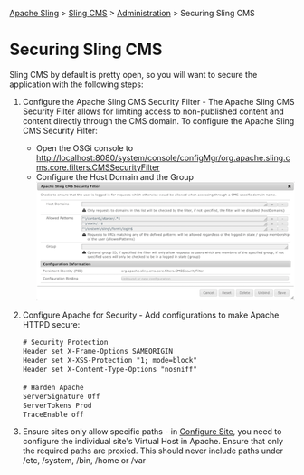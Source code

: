 <!-- Licensed to the Apache Software Foundation (ASF) under one or more contributor 
	license agreements. See the NOTICE file distributed with this work for additional 
	information regarding copyright ownership. The ASF licenses this file to 
	you under the Apache License, Version 2.0 (the "License"); you may not use 
	this file except in compliance with the License. You may obtain a copy of 
	the License at http://www.apache.org/licenses/LICENSE-2.0 Unless required 
	by applicable law or agreed to in writing, software distributed under the 
	License is distributed on an "AS IS" BASIS, WITHOUT WARRANTIES OR CONDITIONS 
	OF ANY KIND, either express or implied. See the License for the specific 
	language governing permissions and limitations under the License. -->
[Apache Sling](https://sling.apache.org) > [Sling CMS](https://github.com/apache/sling-org-apache-sling-app-cms) > [Administration](administration.md) > Securing Sling CMS

# Securing Sling CMS

Sling CMS by default is pretty open, so you will want to secure the application with the following steps:

 1. Configure the Apache Sling CMS Security Filter - The Apache Sling CMS Security Filter  allows for limiting access to non-published content and content directly through the CMS domain. To configure the Apache Sling CMS Security Filter:
    - Open the OSGi console to [http://localhost:8080/system/console/configMgr/org.apache.sling.cms.core.filters.CMSSecurityFilter](http://localhost:8080/system/console/configMgr/org.apache.sling.cms.core.filters.CMSSecurityFilter)
    - Configure the Host Domain and the Group
       ![Configure Security Filter](img/configure-security-filter.png)
 2. Configure Apache for Security - Add configurations to make Apache HTTPD secure:
    
        # Security Protection
        Header set X-Frame-Options SAMEORIGIN
        Header set X-XSS-Protection "1; mode=block"
        Header set X-Content-Type-Options "nosniff"
        
        # Harden Apache
        ServerSignature Off
        ServerTokens Prod
        TraceEnable off
        
 3. Ensure sites only allow specific paths - in [Configure Site](configure-site.md), you need to configure the individual site's Virtual Host in Apache. Ensure that only the required paths are proxied. This should never include paths under /etc, /system, /bin, /home or /var
 
 